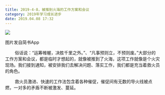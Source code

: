 ```yaml
---
title: 2019-4-8，被推到火海的工作方案和会议
category: 2019年学习成长进步
date: 2019.04.08 17:32
---
```


![](https://markdown-1301532546.cos.ap-guangzhou.myqcloud.com/peipei_blog/20210921144300.jpeg)  

图片发自简书App

  

        俗话说：“运筹帷幄，决胜千里之外。”、“凡事预则立，不预则废。”大部分的工作方案和会议，都是临时才想起的，就像被推到了火海，这项工作就像是个火灾现场。我们接到通知，被安排我们去解决问题、落实工作，我们都是充当着救火员的角色。

        救火员激进、快速的工作法包含着各种催促，催促间有无数的导火线被点燃，一对多的矛盾不断被激发、蔓延。